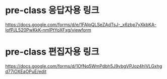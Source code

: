 pre-class 응답자용 링크
==========
https://docs.google.com/forms/d/e/1FAIpQLSeZAdTsJ-_x6zbp7yXkbKA-IofPJL520PwKkK-nmlPtYoXFxg/viewform

pre-class 편집자용 링크
=========
https://docs.google.com/forms/d/1OfNq5WmPdbh5J9vbgVPJoz4hlVLGxhgd77iOXEaOPuE/edit
